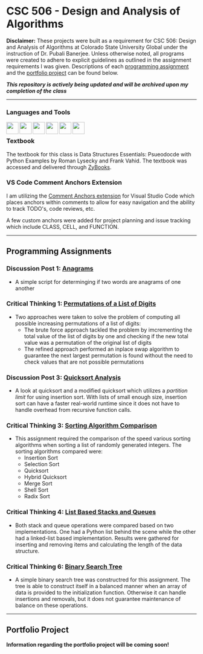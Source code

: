 # CSC 506 - Design and Analysis of Algorithms

**Disclaimer:** These projects were built as a requirement for CSC 506: Design and Analysis of Algorithms at Colorado State University Global under the instruction of Dr. Pubali Banerjee. Unless otherwise noted, all programs were created to adhere to explicit guidelines as outlined in the assignment requirements I was given. Descriptions of each [programming assignment](#programming-assignments) and the [portfolio project](#portfolio-project) can be found below.

*****This repository is actively being updated and will be archived upon my completion of the class*****
___

### Languages and Tools
<!--TODO add links to each icons site-->
<img align="left" height="32" width="32" src="https://cdn.svgporn.com/logos/python.svg" />
<img align="left" height="32" width="32" src="https://cdn.svgporn.com/logos/github-octocat.svg" />
<img align="left" height="32" width="32" src="https://www.psych.mcgill.ca/labs/mogillab/anaconda2/lib/python2.7/site-packages/anaconda_navigator/static/images/anaconda-icon-512x512.png" />
<img align="left" height="32" width="32" src="https://cdn.svgporn.com/logos/visual-studio-code.svg" />
<img align="left" height="32" width="32" src="https://cdn.svgporn.com/logos/git-icon.svg" />
<img align="left" height="32" width="32" src="https://cdn.svgporn.com/logos/gitkraken.svg" />
<br />

### Textbook
The textbook for this class is Data Structures Essentials: Psueodocde with Python Examples by Roman Lysecky and Frank Vahid. The textbook was accessed and delivered through [ZyBooks](https://zybooks.com). 
<br />

### VS Code Comment Anchors Extension
I am utilizing the [Comment Anchors extension](https://marketplace.visualstudio.com/items?itemName=ExodiusStudios.comment-anchors) for Visual Studio Code which places anchors within comments to allow for easy navigation and the ability to track TODO's, code reviews, etc. 

A few custom anchors were added for project planning and issue tracking which include CLASS, CELL, and FUNCTION.
<br />

___
<!--When doing relative paths, if a file or dir name has a space, use %20 in place of the space-->
## Programming Assignments

### Discussion Post 1: [Anagrams](Discussion%20Post%201/)
- A simple script for determinging if two words are anagrams of one another
### Critical Thinking 1: [Permutations of a List of Digits](Critical%20Thinking%201/)
- Two approaches were taken to solve the problem of computing all possible increasing permutations of a list of digits:
    - The brute force approach tackled the problem by imcrementing the total value of the list of digits by one and checking if the new total value was a permutation of the original list of digits
    - The refined approach performed an inplace swap algorithm to guarantee the next largest permutation is found without the need to check values that are not possible permutations
### Discussion Post 3: [Quicksort Analysis](Discussion%20Post%203/)
- A look at quicksort and a modified quicksort which utilizes a *partition limit* for using insertion sort. With lists of small enough size, insertion sort can have a faster real-world runtime since it does not have to handle overhead from recursive function calls. 

### Critical Thinking 3: [Sorting Algorithm Comparison](Critical%20Thinking%203/)
- This assignment required the comparison of the speed various sorting algorithms when sorting a list of randomly generated integers. The sorting algorithms compared were:
    - Insertion Sort
    - Selection Sort
    - Quicksort
    - Hybrid Quicksort
    - Merge Sort
    - Shell Sort
    - Radix Sort

### Critical Thinking 4: [List Based Stacks and Queues](Critical%20Thinking%204/)
- Both stack and queue operations were compared based on two implementations. One had a Python list behind the scene while the other had a linked-list based implementation. Results were gathered for inserting and removing items and calculating the length of the data structure. 

### Critical Thinking 6: [Binary Search Tree](Critical%20Thinking%206/)
- A simple binary search tree was constructred for this assignment. The tree is able to construct itself in a balanced manner when an array of data is provided to the initialization function. Otherwise it can handle insertions and removals, but it does not guarantee maintenance of balance on these operations. 
___
## Portfolio Project
**Information regarding the portfolio project will be coming soon!**
